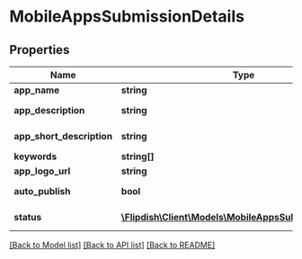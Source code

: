 # MobileAppsSubmissionDetails

## Properties
Name | Type | Description | Notes
------------ | ------------- | ------------- | -------------
**app_name** | **string** | App Name | [optional] 
**app_description** | **string** | App Description | [optional] 
**app_short_description** | **string** | App Description | [optional] 
**keywords** | **string[]** | Keywords | [optional] 
**app_logo_url** | **string** | Logo URL | [optional] 
**auto_publish** | **bool** | Publish automatically | [optional] 
**status** | [**\Flipdish\\Client\Models\MobileAppsSubmissionStatus[]**](MobileAppsSubmissionStatus.md) | Mobile App Status | [optional] 

[[Back to Model list]](../README.md#documentation-for-models) [[Back to API list]](../README.md#documentation-for-api-endpoints) [[Back to README]](../README.md)


